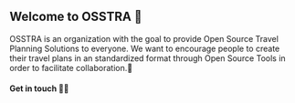 ## Welcome to OSSTRA 👋

OSSTRA is an organization with the goal to provide Open Source Travel Planning Solutions to everyone. We want to encourage people to create their travel plans in an standardized format through Open Source Tools in order to facilitate collaboration.💖

#### Get in touch 🙋‍♀️
